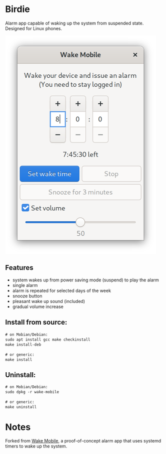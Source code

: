 # Birdie

Alarm app capable of waking up the system from suspended state. Designed for Linux phones.

![Screenshot](screenshot.png)

## Features
- system wakes up from power saving mode (suspend) to play the alarm
- single alarm
- alarm is repeated for selected days of the week
- snooze button
- pleasant wake up sound (included)
- gradual volume increase

## Install from source:

```
# on Mobian/Debian:
sudo apt install gcc make checkinstall
make install-deb

# or generic:
make install
```

## Uninstall:

```
# on Mobian/Debian:
sudo dpkg -r wake-mobile

# or generic:
make uninstall
```

# Notes
Forked from [Wake Mobile](https://gitlab.gnome.org/kailueke/wake-mobile), a proof-of-concept alarm app that uses systemd timers to wake up the system.


